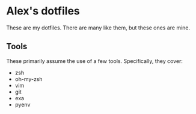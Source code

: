 # Alex's dotfiles

These are my dotfiles. There are many like them, but these ones are mine.

## Tools

These primarily assume the use of a few tools. Specifically, they cover:

- zsh
- oh-my-zsh
- vim
- git
- exa
- pyenv
 
